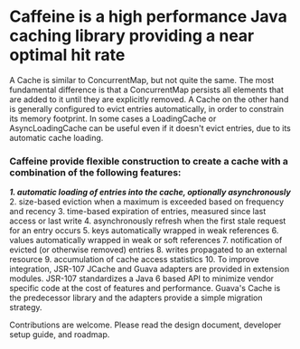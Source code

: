 # Caffeine is a high performance Java caching library providing a near optimal hit rate

A Cache is similar to ConcurrentMap, but not quite the same. 
The most fundamental difference is that a ConcurrentMap persists all elements that are added to it until they are explicitly removed. 
A Cache on the other hand is generally configured to evict entries automatically, in order to constrain its memory footprint. 
In some cases a LoadingCache or AsyncLoadingCache can be useful even if it doesn't evict entries, due to its automatic cache loading.


### Caffeine provide flexible construction to create a cache with a combination of the following features:

***1. automatic loading of entries into the cache, optionally asynchronously***
2. size-based eviction when a maximum is exceeded based on frequency and recency
3. time-based expiration of entries, measured since last access or last write
4. asynchronously refresh when the first stale request for an entry occurs
5. keys automatically wrapped in weak references
6. values automatically wrapped in weak or soft references
7. notification of evicted (or otherwise removed) entries
8. writes propagated to an external resource
9. accumulation of cache access statistics
10. To improve integration, JSR-107 JCache and Guava adapters are provided in extension modules. JSR-107 standardizes a 
    Java 6 based API to minimize vendor specific code at the cost of features and performance. Guava's Cache is the predecessor library and the adapters provide a simple migration strategy.

Contributions are welcome. Please read the design document, developer setup guide, and roadmap.


